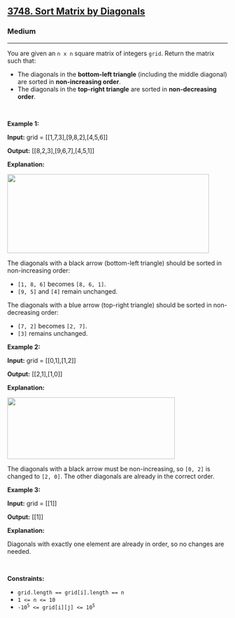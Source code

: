 <h2><a href="https://leetcode.com/problems/sort-matrix-by-diagonals">3748. Sort Matrix by Diagonals</a></h2><h3>Medium</h3><hr><p>You are given an <code>n x n</code> square matrix of integers <code>grid</code>. Return the matrix such that:</p>

<ul>
	<li>The diagonals in the <strong>bottom-left triangle</strong> (including the middle diagonal) are sorted in <strong>non-increasing order</strong>.</li>
	<li>The diagonals in the <strong>top-right triangle</strong> are sorted in <strong>non-decreasing order</strong>.</li>
</ul>

<p>&nbsp;</p>
<p><strong class="example">Example 1:</strong></p>

<div class="example-block">
<p><strong>Input:</strong> <span class="example-io">grid = [[1,7,3],[9,8,2],[4,5,6]]</span></p>

<p><strong>Output:</strong> <span class="example-io">[[8,2,3],[9,6,7],[4,5,1]]</span></p>

<p><strong>Explanation:</strong></p>

<p><img alt="" src="https://assets.leetcode.com/uploads/2024/12/29/4052example1drawio.png" style="width: 461px; height: 181px;" /></p>

<p>The diagonals with a black arrow (bottom-left triangle) should be sorted in non-increasing order:</p>

<ul>
	<li><code>[1, 8, 6]</code> becomes <code>[8, 6, 1]</code>.</li>
	<li><code>[9, 5]</code> and <code>[4]</code> remain unchanged.</li>
</ul>

<p>The diagonals with a blue arrow (top-right triangle) should be sorted in non-decreasing order:</p>

<ul>
	<li><code>[7, 2]</code> becomes <code>[2, 7]</code>.</li>
	<li><code>[3]</code> remains unchanged.</li>
</ul>
</div>

<p><strong class="example">Example 2:</strong></p>

<div class="example-block">
<p><strong>Input:</strong> <span class="example-io">grid = [[0,1],[1,2]]</span></p>

<p><strong>Output:</strong> <span class="example-io">[[2,1],[1,0]]</span></p>

<p><strong>Explanation:</strong></p>

<p><img alt="" src="https://assets.leetcode.com/uploads/2024/12/29/4052example2adrawio.png" style="width: 383px; height: 141px;" /></p>

<p>The diagonals with a black arrow must be non-increasing, so <code>[0, 2]</code> is changed to <code>[2, 0]</code>. The other diagonals are already in the correct order.</p>
</div>

<p><strong class="example">Example 3:</strong></p>

<div class="example-block">
<p><strong>Input:</strong> <span class="example-io">grid = [[1]]</span></p>

<p><strong>Output:</strong> <span class="example-io">[[1]]</span></p>

<p><strong>Explanation:</strong></p>

<p>Diagonals with exactly one element are already in order, so no changes are needed.</p>
</div>

<p>&nbsp;</p>
<p><strong>Constraints:</strong></p>

<ul>
	<li><code>grid.length == grid[i].length == n</code></li>
	<li><code>1 &lt;= n &lt;= 10</code></li>
	<li><code>-10<sup>5</sup> &lt;= grid[i][j] &lt;= 10<sup>5</sup></code></li>
</ul>
